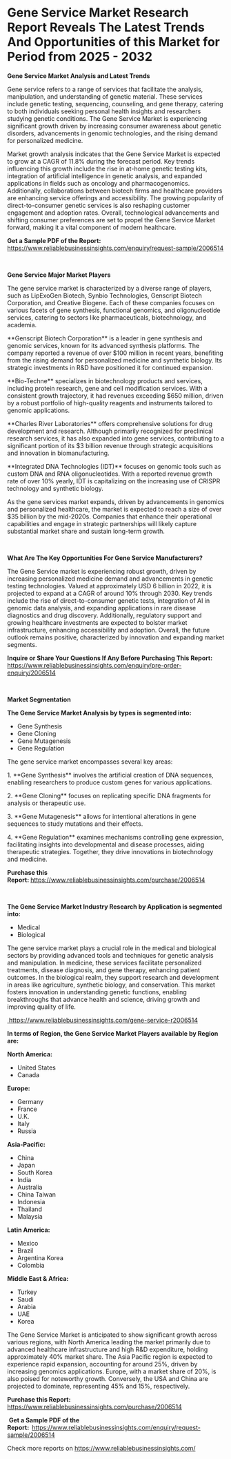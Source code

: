 <p><h1>Gene Service Market Research Report Reveals The Latest Trends And Opportunities of this Market for Period from 2025 - 2032</h1></p><p><strong>Gene Service Market Analysis and Latest Trends</strong></p>
<p><p>Gene service refers to a range of services that facilitate the analysis, manipulation, and understanding of genetic material. These services include genetic testing, sequencing, counseling, and gene therapy, catering to both individuals seeking personal health insights and researchers studying genetic conditions. The Gene Service Market is experiencing significant growth driven by increasing consumer awareness about genetic disorders, advancements in genomic technologies, and the rising demand for personalized medicine.</p><p>Market growth analysis indicates that the Gene Service Market is expected to grow at a CAGR of 11.8% during the forecast period. Key trends influencing this growth include the rise in at-home genetic testing kits, integration of artificial intelligence in genetic analysis, and expanded applications in fields such as oncology and pharmacogenomics. Additionally, collaborations between biotech firms and healthcare providers are enhancing service offerings and accessibility. The growing popularity of direct-to-consumer genetic services is also reshaping customer engagement and adoption rates. Overall, technological advancements and shifting consumer preferences are set to propel the Gene Service Market forward, making it a vital component of modern healthcare.</p></p>
<p><strong>Get a Sample PDF of the Report:&nbsp;</strong> <a href="https://www.reliablebusinessinsights.com/enquiry/request-sample/2006514?utm_campaign=2440&utm_medium=2&utm_source=Github&utm_content=ia&utm_term=10032025&utm_id=gene-service">https://www.reliablebusinessinsights.com/enquiry/request-sample/2006514</a></p>
<p>&nbsp;</p>
<p><strong>Gene Service Major Market Players</strong></p>
<p><p>The gene service market is characterized by a diverse range of players, such as LipExoGen Biotech, Synbio Technologies, Genscript Biotech Corporation, and Creative Biogene. Each of these companies focuses on various facets of gene synthesis, functional genomics, and oligonucleotide services, catering to sectors like pharmaceuticals, biotechnology, and academia.</p><p>**Genscript Biotech Corporation** is a leader in gene synthesis and genomic services, known for its advanced synthesis platforms. The company reported a revenue of over $100 million in recent years, benefiting from the rising demand for personalized medicine and synthetic biology. Its strategic investments in R&D have positioned it for continued expansion.</p><p>**Bio-Techne** specializes in biotechnology products and services, including protein research, gene and cell modification services. With a consistent growth trajectory, it had revenues exceeding $650 million, driven by a robust portfolio of high-quality reagents and instruments tailored to genomic applications.</p><p>**Charles River Laboratories** offers comprehensive solutions for drug development and research. Although primarily recognized for preclinical research services, it has also expanded into gene services, contributing to a significant portion of its $3 billion revenue through strategic acquisitions and innovation in biomanufacturing.</p><p>**Integrated DNA Technologies (IDT)** focuses on genomic tools such as custom DNA and RNA oligonucleotides. With a reported revenue growth rate of over 10% yearly, IDT is capitalizing on the increasing use of CRISPR technology and synthetic biology.</p><p>As the gene services market expands, driven by advancements in genomics and personalized healthcare, the market is expected to reach a size of over $35 billion by the mid-2020s. Companies that enhance their operational capabilities and engage in strategic partnerships will likely capture substantial market share and sustain long-term growth.</p></p>
<p>&nbsp;</p>
<p><strong>What Are The Key Opportunities For Gene Service Manufacturers?</strong></p>
<p><p>The Gene Service market is experiencing robust growth, driven by increasing personalized medicine demand and advancements in genetic testing technologies. Valued at approximately USD 6 billion in 2022, it is projected to expand at a CAGR of around 10% through 2030. Key trends include the rise of direct-to-consumer genetic tests, integration of AI in genomic data analysis, and expanding applications in rare disease diagnostics and drug discovery. Additionally, regulatory support and growing healthcare investments are expected to bolster market infrastructure, enhancing accessibility and adoption. Overall, the future outlook remains positive, characterized by innovation and expanding market segments.</p></p>
<p><strong>Inquire or Share Your Questions If Any Before Purchasing This Report:</strong> <a href="https://www.reliablebusinessinsights.com/enquiry/pre-order-enquiry/2006514?utm_campaign=2440&utm_medium=2&utm_source=Github&utm_content=ia&utm_term=10032025&utm_id=gene-service">https://www.reliablebusinessinsights.com/enquiry/pre-order-enquiry/2006514</a></p>
<p>&nbsp;</p>
<p><strong>Market Segmentation</strong></p>
<p><strong>The Gene Service Market Analysis by types is segmented into:</strong></p>
<p><ul><li>Gene Synthesis</li><li>Gene Cloning</li><li>Gene Mutagenesis</li><li>Gene Regulation</li></ul></p>
<p><p>The gene service market encompasses several key areas: </p><p>1. **Gene Synthesis** involves the artificial creation of DNA sequences, enabling researchers to produce custom genes for various applications.</p><p>2. **Gene Cloning** focuses on replicating specific DNA fragments for analysis or therapeutic use.</p><p>3. **Gene Mutagenesis** allows for intentional alterations in gene sequences to study mutations and their effects.</p><p>4. **Gene Regulation** examines mechanisms controlling gene expression, facilitating insights into developmental and disease processes, aiding therapeutic strategies. Together, they drive innovations in biotechnology and medicine.</p></p>
<p><strong>Purchase this Report:&nbsp;</strong><a href="https://www.reliablebusinessinsights.com/purchase/2006514?utm_campaign=2440&utm_medium=2&utm_source=Github&utm_content=ia&utm_term=10032025&utm_id=gene-service">https://www.reliablebusinessinsights.com/purchase/2006514</a></p>
<p>&nbsp;</p>
<p><strong>The Gene Service Market Industry Research by Application is segmented into:</strong></p>
<p><ul><li>Medical</li><li>Biological</li></ul></p>
<p><p>The gene service market plays a crucial role in the medical and biological sectors by providing advanced tools and techniques for genetic analysis and manipulation. In medicine, these services facilitate personalized treatments, disease diagnosis, and gene therapy, enhancing patient outcomes. In the biological realm, they support research and development in areas like agriculture, synthetic biology, and conservation. This market fosters innovation in understanding genetic functions, enabling breakthroughs that advance health and science, driving growth and improving quality of life.</p></p>
<p><a href="https://www.reliablebusinessinsights.com/gene-service-r2006514?utm_campaign=2440&utm_medium=2&utm_source=Github&utm_content=ia&utm_term=10032025&utm_id=gene-service">&nbsp;https://www.reliablebusinessinsights.com/gene-service-r2006514</a></p>
<p><strong>In terms of Region, the Gene Service Market Players available by Region are:</strong></p>
<p>
    <p> <strong> North America: </strong>
        <ul>
            <li>United States</li>
            <li>Canada</li>
        </ul>
        </p> 
    <p> <strong> Europe: </strong>
        <ul>
            <li>Germany</li>
            <li>France</li>
            <li>U.K.</li>
            <li>Italy</li>
            <li>Russia</li>
        </ul>
        </p> 
    <p> <strong> Asia-Pacific: </strong>
        <ul>
            <li>China</li>
            <li>Japan</li>
            <li>South Korea</li>
            <li>India</li>
            <li>Australia</li>
            <li>China Taiwan</li>
            <li>Indonesia</li>
            <li>Thailand</li>
            <li>Malaysia</li>
        </ul>
        </p> 
    <p> <strong> Latin America: </strong>
        <ul>
            <li>Mexico</li>
            <li>Brazil</li>
            <li>Argentina Korea</li>
            <li>Colombia</li>
        </ul>
        </p> 
    <p> <strong> Middle East & Africa: </strong>
        <ul>
            <li>Turkey</li>
            <li>Saudi</li>
            <li>Arabia</li>
            <li>UAE</li>
            <li>Korea</li>
        </ul>
    </p>
    </p>
<p><p>The Gene Service Market is anticipated to show significant growth across various regions, with North America leading the market primarily due to advanced healthcare infrastructure and high R&D expenditure, holding approximately 40% market share. The Asia Pacific region is expected to experience rapid expansion, accounting for around 25%, driven by increasing genomics applications. Europe, with a market share of 20%, is also poised for noteworthy growth. Conversely, the USA and China are projected to dominate, representing 45% and 15%, respectively.</p></p>
<p><strong>Purchase this Report: </strong><a href="https://www.reliablebusinessinsights.com/purchase/2006514?utm_campaign=2440&utm_medium=2&utm_source=Github&utm_content=ia&utm_term=10032025&utm_id=gene-service">https://www.reliablebusinessinsights.com/purchase/2006514</a></p>
<p>&nbsp;<strong>Get a Sample PDF of the Report:&nbsp;&nbsp;</strong><a href="https://www.reliablebusinessinsights.com/enquiry/request-sample/2006514?utm_campaign=2440&utm_medium=2&utm_source=Github&utm_content=ia&utm_term=10032025&utm_id=gene-service">https://www.reliablebusinessinsights.com/enquiry/request-sample/2006514</a></p>
<p><strong></strong></p>
<p>Check more reports on <a href="https://www.reliablebusinessinsights.com/?utm_campaign=2440&utm_medium=2&utm_source=Github&utm_content=ia&utm_term=10032025&utm_id=gene-service">https://www.reliablebusinessinsights.com/</a></p>